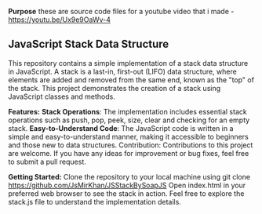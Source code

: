 **Purpose** these are source code files for a youtube video that i made - https://youtu.be/Ux9e9OaWv-4

## JavaScript Stack Data Structure

This repository contains a simple implementation of a stack data structure in JavaScript. A stack is a last-in, first-out (LIFO) data structure, where elements are added and removed from the same end, known as the "top" of the stack. This project demonstrates the creation of a stack using JavaScript classes and methods.

**Features:**
**Stack Operations**: The implementation includes essential stack operations such as push, pop, peek, size, clear and checking for an empty stack.
**Easy-to-Understand Code**: The JavaScript code is written in a simple and easy-to-understand manner, making it accessible to beginners and those new to data structures.
Contribution: Contributions to this project are welcome. If you have any ideas for improvement or bug fixes, feel free to submit a pull request.

**Getting Started:**
Clone the repository to your local machine using git clone https://github.com/JsMirKhan/JSStackBySoapJS
Open index.html in your preferred web browser to see the stack in action.
Feel free to explore the stack.js file to understand the implementation details.

